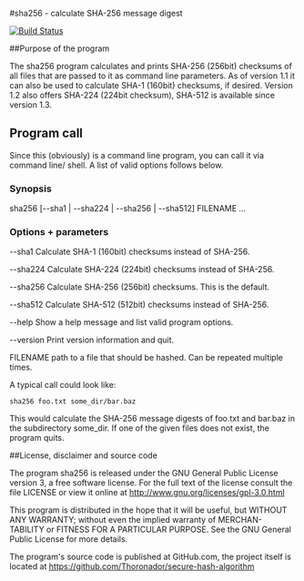 #sha256 - calculate SHA-256 message digest

[![Build Status](https://travis-ci.org/Thoronador/secure-hash-algorithm.svg)](https://travis-ci.org/Thoronador/secure-hash-algorithm)

##Purpose of the program

The sha256 program calculates and prints SHA-256 (256bit) checksums
of all files that are passed to it as command line parameters.
As of version 1.1 it can also be used to calculate SHA-1 (160bit)
checksums, if desired. Version 1.2 also offers SHA-224 (224bit checksum),
SHA-512 is available since version 1.3.

## Program call

Since this (obviously) is a command line program, you can call it
via command line/ shell. A list of valid options follows below.


### Synopsis

  sha256 [--sha1 | --sha224 | --sha256 | --sha512] FILENAME ...


### Options + parameters

  --sha1
      Calculate SHA-1 (160bit) checksums instead of SHA-256.

  --sha224
      Calculate SHA-224 (224bit) checksums instead of SHA-256.

  --sha256
      Calculate SHA-256 (256bit) checksums. This is the default.

  --sha512
      Calculate SHA-512 (512bit) checksums instead of SHA-256.

  --help
      Show a help message and list valid program options.

  --version
      Print version information and quit.

  FILENAME
        path to a file that should be hashed. Can be repeated
        multiple times.

A typical call could look like:

    sha256 foo.txt some_dir/bar.baz

This would calculate the SHA-256 message digests of foo.txt and
bar.baz in the subdirectory some_dir. If one of the given files does
not exist, the program quits.


##License, disclaimer and source code

The program sha256 is released under the GNU General Public License
version 3, a free software license. For the full text of the license
consult the file LICENSE or view it online at
  <http://www.gnu.org/licenses/gpl-3.0.html>

This program is distributed in the hope that it will be useful, but
WITHOUT ANY WARRANTY; without even the implied warranty of MERCHAN-
TABILITY or FITNESS FOR A PARTICULAR PURPOSE.  See the GNU General
Public License for more details.

The program's source code is published at GitHub.com, the
project itself is located at
  <https://github.com/Thoronador/secure-hash-algorithm>
